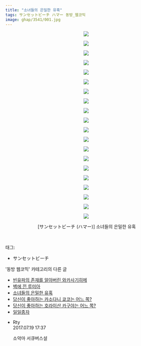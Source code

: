 ```yaml
---
title: "소녀들의 은밀한 유혹"
tags: サンセットビーチ ハマー 동방_웹코믹
image: ghap/3541/001.jpg
---
```

<div class="article">
<p style="text-align: center; clear: none; float: none;"><img src="{{ site.nasurl }}/ghap/3541/001.jpg"/></p>
<p style="text-align: center; clear: none; float: none;"><img src="{{ site.nasurl }}/ghap/3541/002.jpg"/></p>
<p style="text-align: center; clear: none; float: none;"><img src="{{ site.nasurl }}/ghap/3541/003.jpg"/></p>
<p style="text-align: center; clear: none; float: none;"><img src="{{ site.nasurl }}/ghap/3541/004.jpg"/></p>
<p style="text-align: center; clear: none; float: none;"><img src="{{ site.nasurl }}/ghap/3541/005.jpg"/></p>
<p style="text-align: center; clear: none; float: none;"><img src="{{ site.nasurl }}/ghap/3541/006.jpg"/></p>
<p style="text-align: center; clear: none; float: none;"><img src="{{ site.nasurl }}/ghap/3541/007.jpg"/></p>
<p style="text-align: center; clear: none; float: none;"><img src="{{ site.nasurl }}/ghap/3541/008.jpg"/></p>
<p style="text-align: center; clear: none; float: none;"><img src="{{ site.nasurl }}/ghap/3541/009.jpg"/></p>
<p style="text-align: center; clear: none; float: none;"><img src="{{ site.nasurl }}/ghap/3541/010.jpg"/></p>
<p style="text-align: center; clear: none; float: none;"><img src="{{ site.nasurl }}/ghap/3541/011.jpg"/></p>
<p style="text-align: center; clear: none; float: none;"><img src="{{ site.nasurl }}/ghap/3541/012.jpg"/></p>
<p style="text-align: center; clear: none; float: none;"><img src="{{ site.nasurl }}/ghap/3541/013.jpg"/></p>
<p style="text-align: center; clear: none; float: none;"><img src="{{ site.nasurl }}/ghap/3541/014.jpg"/></p>
<p style="text-align: center; clear: none; float: none;"><img src="{{ site.nasurl }}/ghap/3541/015.jpg"/></p>
<p style="text-align: center; clear: none; float: none;"><img src="{{ site.nasurl }}/ghap/3541/016.jpg"/></p>
<p style="text-align: center; clear: none; float: none;"><img src="{{ site.nasurl }}/ghap/3541/017.jpg"/></p>
<p style="text-align: center; clear: none; float: none;"><img src="{{ site.nasurl }}/ghap/3541/018.jpg"/></p>
<p style="text-align: center; clear: none; float: none;"><img src="{{ site.nasurl }}/ghap/3541/019.jpg"/></p>
<p style="text-align: center; clear: none; float: none;"><img src="{{ site.nasurl }}/ghap/3541/020.jpg"/></p>
<p style="text-align: center; clear: none; float: none;"> [サンセットビーチ (ハマー)] 소녀들의 은밀한 유혹</p>
<p><br/></p>
</div><div class="tagTrail">
<p>태그: </p>
<ul>
<li>サンセットビーチ</li>
</ul>
</div><div class="another">
<p>'동방 웹코믹' 카테고리의 다른 글</p>
<ul>
<li><a href="/2017-07-13-ghap_3543">빈유파의 존재를 알아버린 와카사기히메</a></li>
<li><a href="/2017-07-12-ghap_3542">벽에 낀 루미아</a></li>
<li><a href="/2017-07-12-ghap_3541">소녀들의 은밀한 유혹</a></li>
<li><a href="/2017-07-12-ghap_3540">당신이 좋아하는 카소다니 쿄코는 어느 쪽?</a></li>
<li><a href="/2017-07-12-ghap_3539">당신이 좋아하는 호라이산 카구야는 어느 쪽?</a></li>
<li><a href="/2017-07-12-ghap_3538">일일종자</a></li>
</ul>
</div><div class="cb_module cb_fluid">
<div class="cb_wrt cb_profile">
<div class="comment">
<ul>
<li class="cb_thumb_off" id="comment15039582">
<div class="cb_comment_area">
<div class="cb_info_area">
<div class="cb_section">
<span class="cb_nick_name">Rty</span>
</div>
<div class="cb_section">
<span class="cb_date">2017.07.19 17:37 </span>
</div>
</div>
<div class="cb_dsc_comment">
<p class="cb_dsc">
											소악마 서큐버스설
										</p>
</div>
</div></li>
</ul>
</div>
</div><!-- commentList close -->
</div>